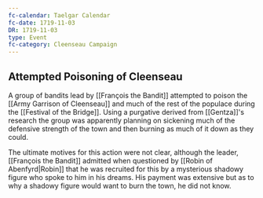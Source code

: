 ```yaml
---
fc-calendar: Taelgar Calendar
fc-date: 1719-11-03
DR: 1719-11-03
type: Event
fc-category: Cleenseau Campaign
---
```

## Attempted Poisoning of Cleenseau

A group of bandits lead by [[François the Bandit]] attempted to poison the [[Army Garrison of Cleenseau]] and much of the rest of the populace during the [[Festival of the Bridge]]. Using a purgative derived from [[Gentza]]'s research the group was apparently planning on sickening much of the defensive strength of the town and then burning as much of it down as they could.

The ultimate motives for this action were not clear, although the leader, [[François the Bandit]] admitted when questioned by [[Robin of Abenfyrd|Robin]] that he was recruited for this by a mysterious shadowy figure who spoke to him in his dreams. His payment was extensive but as to why a shadowy figure would want to burn the town, he did not know.